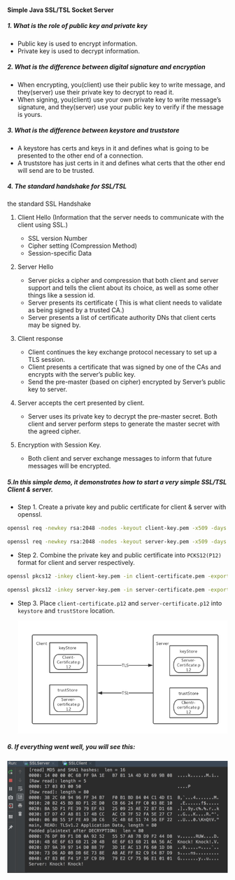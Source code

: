 #### Simple Java SSL/TSL Socket Server 

##### 1. What is the role of public key and private key

* Public key is used to encrypt information. 
* Private key is used to decrypt information. 

##### 2. What is the difference between digital signature and encryption

* When encrypting, you(client) use their public key to write message, and they(server) use their private key to decrypt to read it. 
* When signing, you(client) use your own private key to write message’s signature, and they(server) use your public key to verify if the message is yours. 

##### 3. What is the difference between keystore and truststore

* A keystore has certs and keys in it and defines what is going to be presented to the other end of a connection.
* A truststore has just certs in it and defines what certs that the other end will send are to be trusted. 

##### 4. The standard handshake for SSL/TSL

the standard SSL Handshake

1. Client Hello (Information that the server needs to communicate with the client using SSL.)  
   * SSL version Number 
   * Cipher setting (Compression Method) 
   * Session-specific Data

2. Server Hello  
   * Server picks a cipher and compression that both client and server support and tells the client about its choice, as well as some other things like a session id. 
   * Server presents its certificate ( This is what client needs to validate as being signed by a trusted CA.) 
   * Server presents a list of certificate authority DNs that client certs may be signed by.

3. Client response 
   * Client continues the key exchange protocol necessary to set up a TLS session. 
   * Client presents a certificate that was signed by one of the CAs and encrypts with the server’s public key.  
   * Send the pre-master (based on cipher) encrypted by Server’s public key to server.

4. Server accepts the cert presented by client. 
   * Server uses its private key to decrypt the pre-master secret. Both client and server perform steps to generate the master secret with the agreed cipher.

5. Encryption with Session Key.  
   * Both client and server exchange messages to inform that future messages will be encrypted. 

##### 5.In this simple demo, it demonstrates how to start a very simple SSL/TSL Client & server. 

* Step 1. Create a private key and public certificate for client & server with openssl.

```bash
openssl req -newkey rsa:2048 -nodes -keyout client-key.pem -x509 -days 365 -out client-certificate.pem
```

```bash
openssl req -newkey rsa:2048 -nodes -keyout server-key.pem -x509 -days 365 -out server-certificate.pem
```

* Step 2. Combine the private key and public certificate into `PCKS12(P12)` format for client and server respectively. 

```bash
openssl pkcs12 -inkey client-key.pem -in client-certificate.pem -export -out client-certificate.p12
```

```bash
openssl pkcs12 -inkey server-key.pem -in server-certificate.pem -export -out server-certificate.p12
```

* Step 3. Place `client-certificate.p12` and `server-certificate.p12` into `keystore` and `trustStore` location.

  ![client-server](img/client-server.jpg)

##### 6. If everything went well, you will see this:

![result](img/result.jpg)
